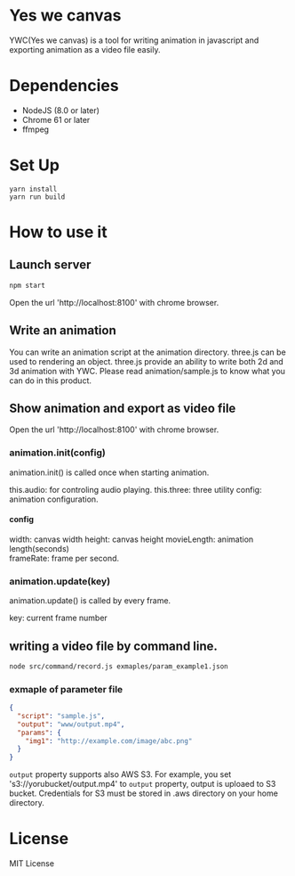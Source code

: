 # Yes we canvas

YWC(Yes we canvas) is a tool for writing animation in javascript and exporting animation as a video file easily.

# Dependencies

 - NodeJS (8.0 or later)
 - Chrome 61 or later
 - ffmpeg

# Set Up

```
yarn install
yarn run build
```

# How to use it

## Launch server

```bash
npm start
```

Open the url 'http://localhost:8100' with chrome browser.

## Write an animation

You can write an animation script at the animation directory.
three.js can be used to rendering an object.
three.js provide an ability to write both 2d and 3d animation with YWC.
Please read animation/sample.js to know what you can do in this product.

## Show animation and export as video file

Open the url 'http://localhost:8100' with chrome browser.

### animation.init(config)

animation.init() is called once when starting animation.

this.audio: for controling audio playing.
this.three: three utility
config: animation configuration.

#### config

width: canvas width
height: canvas height
movieLength: animation length(seconds)  
frameRate: frame per second.

### animation.update(key)

animation.update() is called by every frame.

key: current frame number

## writing a video file by command line.

```bash
node src/command/record.js exmaples/param_example1.json
```

### exmaple of parameter file 

```json
{
  "script": "sample.js",
  "output": "www/output.mp4",
  "params": {
    "img1": "http://example.com/image/abc.png"
  }
}
```

`output` property supports also AWS S3.
For example, you set 's3://yorubucket/output.mp4' to `output` property, output is uploaed to S3 bucket.
Credentials for S3 must be stored in .aws directory on your home directory.

# License

MIT License

